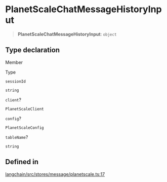 PlanetScaleChatMessageHistoryInput
==================================

> **PlanetScaleChatMessageHistoryInput**: `object`

Type declaration[](#type-declaration "Direct link to Type declaration")
------------------------------------------------------------------------

Member

Type

`sessionId`

`string`

`client`?

`PlanetScaleClient`

`config`?

`PlanetScaleConfig`

`tableName`?

`string`

Defined in[](#defined-in "Direct link to Defined in")
------------------------------------------------------

[langchain/src/stores/message/planetscale.ts:17](https://github.com/hwchase17/langchainjs/blob/1c1274d/langchain/src/stores/message/planetscale.ts#L17)
